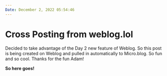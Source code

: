 ```yaml
---
Date: December 2, 2022 05:54:46
---
```


# Cross Posting from weblog.lol

Decided to take advantage of the Day 2 new feature of Weblog. So this post is being created on Weblog and pulled in automatically to Micro.blog. So fun and so cool. Thanks for the fun Adam!

**So here goes!**

